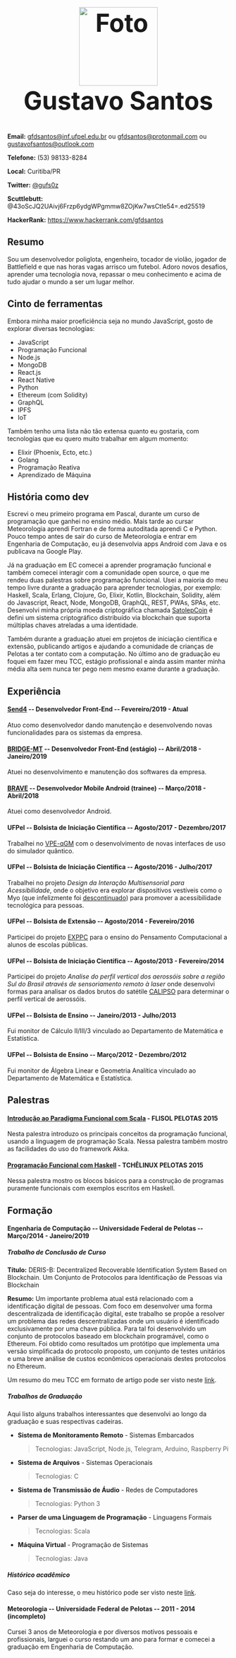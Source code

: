 <h1 align="center" style="font-size: 4em;">
  <img
    alt="Foto"
    src="https://avatars3.githubusercontent.com/u/8608517?s=460&v=4"
    width="178"
    height="178"
  />
  <br />
  Gustavo Santos
</h1>

**Email:** gfdsantos@inf.ufpel.edu.br ou gfdsantos@protonmail.com ou gustavofsantos@outlook.com

**Telefone:** (53) 98133-8284

**Local:** Curitiba/PR

**Twitter:** [@gufs0z](https://twitter.com/gufs0z)

**Scuttlebutt:** @43oScJQ2UAivj6Frzp6ydgWPgmmw8ZOjKw7wsCtIe54=.ed25519

**HackerRank:** https://www.hackerrank.com/gfdsantos

## Resumo

Sou um desenvolvedor poliglota, engenheiro, tocador de violão, jogador de Battlefield e que nas horas vagas arrisco um futebol. Adoro novos desafios, aprender uma tecnologia nova, repassar o meu conhecimento e acima de tudo ajudar o mundo a ser um lugar melhor.

## Cinto de ferramentas

Embora minha maior proeficiência seja no mundo JavaScript, gosto de explorar diversas tecnologias:

  - JavaScript
  - Programação Funcional
  - Node.js
  - MongoDB
  - React.js
  - React Native
  - Python
  - Ethereum (com Solidity)
  - GraphQL
  - IPFS
  - IoT
  
  
Também tenho uma lista não tão extensa quanto eu gostaria, com tecnologias que eu quero muito trabalhar em algum momento:

  - Elixir (Phoenix, Ecto, etc.)
  - Golang
  - Programação Reativa
  - Aprendizado de Máquina
  
## História como dev

Escrevi o meu primeiro programa em Pascal, durante um curso de programação que ganhei no ensino médio. Mais tarde ao cursar Meteorologia aprendi Fortran e de forma autoditada aprendi C e Python. Pouco tempo antes de sair do curso de Meteorologia e entrar em Engenharia de Computação, eu já desenvolvia apps Android com Java e os publicava na Google Play. 

Já na graduação em EC comecei a aprender programação funcional e também comecei interagir com a comunidade open source, o que me rendeu duas palestras sobre programação funcional. Usei a maioria do meu tempo livre durante a graduação para aprender tecnologias, por exemplo: Haskell, Scala, Erlang, Clojure, Go, Elixir, Kotlin, Blockchain, Solidity, além do Javascript, React, Node, MongoDB, GraphQL, REST, PWAs, SPAs, etc. Desenvolvi minha própria moeda criptográfica chamada [SatolepCoin](https://github.com/gustavofsantos/SatolepCoin) é defini um sistema criptográfico distribuído via blockchain que suporta múltiplas chaves atreladas a uma identidade.

Também durante a graduação atuei em projetos de iniciação científica e extensão, publicando artigos e ajudando a comunidade de crianças de Pelotas a ter contato com a computação. No último ano de graduação eu foquei em fazer meu TCC, estágio profissional e ainda assim manter minha média alta sem nunca ter pego nem mesmo exame durante a graduação.

## Experiência

#### **[Send4](https://troquefacil.com.br)** -- Desenvolvedor Front-End -- Fevereiro/2019 - Atual

Atuo como desenvolvedor dando manutenção e desenvolvendo novas funcionalidades para os sistemas da empresa.

#### **[BRIDGE-MT](https://www.bridge-mt.com/de/)** -- Desenvolvedor Front-End (estágio) -- Abril/2018 - Janeiro/2019

Atuei no desenvolvimento e manutenção dos softwares da empresa.

#### **[BRAVE](http://brave.ag/)** -- Desenvolvedor Mobile Android (trainee) -- Março/2018 - Abril/2018

Atuei como desenvolvedor Android.

#### **UFPel** -- Bolsista de Iniciação Científica -- Agosto/2017 - Dezembro/2017

Trabalhei no [VPE-qGM](http://www.scielo.edu.uy/pdf/cleiej/v16n3/v16n3a03.pdf) com o desenvolvimento de novas interfaces de
uso do simulador quântico.

#### **UFPel** -- Bolsista de Iniciação Científica -- Agosto/2016 - Julho/2017

Trabalhei no projeto *Design da Interação Multisensorial para Acessibilidade*, onde o objetivo era explorar dispositivos 
vestíveis como o Myo (que infelizmente foi [descontinuado](https://www.engadget.com/2018/10/13/thalmic-stops-myo-gesture-armband-sales/))
para promover a acessibilidade tecnológica para pessoas.

#### **UFPel** -- Bolsista de Extensão -- Agosto/2014 - Fevereiro/2016

Participei do projeto [EXPPC](https://wp.ufpel.edu.br/pensamentocomputacional/pt/) para o ensino do Pensamento Computacional
a alunos de escolas públicas.

#### **UFPel** -- Bolsista de Iniciação Científica -- Agosto/2013 - Fevereiro/2014

Participei do projeto *Analise do perfil vertical dos aerossóis sobre a região Sul do Brasil através de sensoriamento remoto à laser*
onde desenvolvi formas para analisar os dados brutos do satétile [CALIPSO](https://www.nasa.gov/mission_pages/calipso/spacecraft/index.html)
para determinar o perfil vertical de aerossóis.

#### **UFPel** -- Bolsista de Ensino -- Janeiro/2013 - Julho/2013

Fui monitor de Cálculo II/III/3 vinculado ao Departamento de Matemática e Estatística.

#### **UFPel** -- Bolsista de Ensino -- Março/2012 - Dezembro/2012

Fui monitor de Álgebra Linear e Geometria Analítica vinculado ao Departamento de Matemática e Estatística.

## Palestras

#### **[Introdução ao Paradigma Funcional com Scala](https://github.com/gustavofsantos/palestra-scala/blob/master/scala.pdf)** - FLISOL PELOTAS 2015

Nesta palestra introduzo os principais conceitos da programação funcional, usando a linguagem de programação Scala. 
Nessa palestra também mostro as facilidades do uso do framework Akka.

#### **[Programação Funcional com Haskell](https://bit.ly/2SNm3K4)** - TCHÊLINUX PELOTAS 2015

Nessa palestra mostro os blocos básicos para a construção de programas puramente funcionais com exemplos escritos em Haskell.

## Formação

#### **Engenharia de Computação** -- Universidade Federal de Pelotas -- Março/2014 - Janeiro/2019

##### Trabalho de Conclusão de Curso

**Título:** DERIS-B: Decentralized Recoverable Identification System Based on Blockchain. Um Conjunto de Protocolos para Identificação de Pessoas via Blockchain 

**Resumo:** Um importante problema atual está relacionado com a identificação digital de pessoas. Com foco em desenvolver uma forma descentralizada de identificação digital, este trabalho se propõe a resolver um problema das redes descentralizadas onde um usuário é identificado exclusivamente por uma chave pública. Para tal foi desenvolvido um conjunto de protocolos baseado em blockchain programável, como o Ethereum. Foi obtido como resultados um protótipo que implementa uma versão simplificada do protocolo proposto, um conjunto de testes unitários e uma breve análise de custos econômicos operacionais destes protocolos no Ethereum.

Um resumo do meu TCC em formato de artigo pode ser visto neste [link](https://github.com/gustavofsantos/curriculo/blob/master/files/SBRC_2019.pdf).

##### Trabalhos de Graduação

Aqui listo alguns trabalhos interessantes que desenvolvi ao longo da graduação e suas respectivas cadeiras.

  - **Sistema de Monitoramento Remoto** - Sistemas Embarcados
    > Tecnologias: JavaScript, Node.js, Telegram, Arduino, Raspberry Pi
  - **Sistema de Arquivos** - Sistemas Operacionais
    > Tecnologias: C
  - **Sistema de Transmissão de Áudio** - Redes de Computadores
    > Tecnologias: Python 3
  - **Parser de uma Linguagem de Programação** - Linguagens Formais
    > Tecnologias: Scala
  - **Máquina Virtual** - Programação de Sistemas
    > Tecnologias: Java

##### Histórico acadêmico

Caso seja do interesse, o meu histórico pode ser visto neste [link](https://github.com/gustavofsantos/curriculo/blob/master/files/historico.pdf).

#### **Meteorologia** -- Universidade Federal de Pelotas -- 2011 - 2014 (incompleto)

Cursei 3 anos de Meteorologia e por diversos motivos pessoais e profissionais, larguei o curso restando um ano para 
formar e comecei a graduação em Engenharia de Computação.

